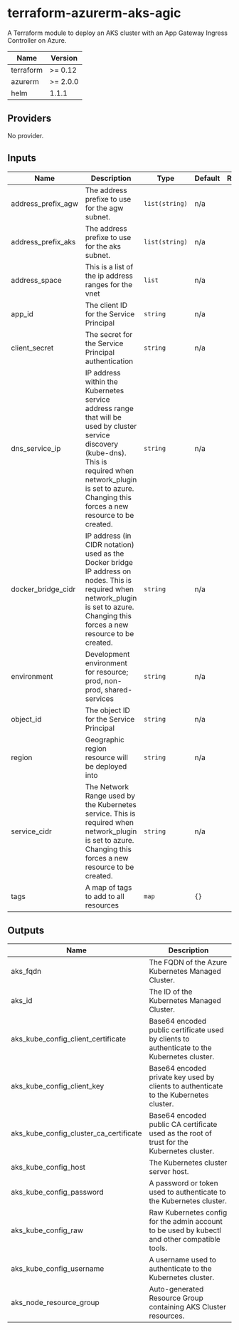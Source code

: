 # terraform-azurerm-aks-agic
A Terraform module to deploy an AKS cluster with an App Gateway Ingress Controller on Azure.

| Name | Version |
|------|---------|
| terraform | >= 0.12 |
| azurerm | >= 2.0.0 |
| helm | 1.1.1 |

## Providers

No provider.

## Inputs

| Name | Description | Type | Default | Required |
|------|-------------|------|---------|:--------:|
| address\_prefix\_agw | The address prefixe to use for the agw subnet. | `list(string)` | n/a | yes |
| address\_prefix\_aks | The address prefixe to use for the aks subnet. | `list(string)` | n/a | yes |
| address\_space | This is a list of the ip address ranges for the vnet | `list` | n/a | yes |
| app\_id | The client ID for the Service Principal | `string` | n/a | yes |
| client\_secret | The secret for the Service Principal authentication | `string` | n/a | yes |
| dns\_service\_ip | IP address within the Kubernetes service address range that will be used by cluster service discovery (kube-dns). This is required when network\_plugin is set to azure. Changing this forces a new resource to be created. | `string` | n/a | yes |
| docker\_bridge\_cidr | IP address (in CIDR notation) used as the Docker bridge IP address on nodes. This is required when network\_plugin is set to azure. Changing this forces a new resource to be created. | `string` | n/a | yes |
| environment | Development environment for resource; prod, non-prod, shared-services | `string` | n/a | yes |
| object\_id | The object ID for the Service Principal | `string` | n/a | yes |
| region | Geographic region resource will be deployed into | `string` | n/a | yes |
| service\_cidr | The Network Range used by the Kubernetes service. This is required when network\_plugin is set to azure. Changing this forces a new resource to be created. | `string` | n/a | yes |
| tags | A map of tags to add to all resources | `map` | `{}` | no |

## Outputs

| Name | Description |
|------|-------------|
| aks\_fqdn | The FQDN of the Azure Kubernetes Managed Cluster. |
| aks\_id | The ID of the Kubernetes Managed Cluster. |
| aks\_kube\_config\_client\_certificate | Base64 encoded public certificate used by clients to authenticate to the Kubernetes cluster. |
| aks\_kube\_config\_client\_key | Base64 encoded private key used by clients to authenticate to the Kubernetes cluster. |
| aks\_kube\_config\_cluster\_ca\_certificate | Base64 encoded public CA certificate used as the root of trust for the Kubernetes cluster. |
| aks\_kube\_config\_host | The Kubernetes cluster server host. |
| aks\_kube\_config\_password | A password or token used to authenticate to the Kubernetes cluster. |
| aks\_kube\_config\_raw | Raw Kubernetes config for the admin account to be used by kubectl and other compatible tools. |
| aks\_kube\_config\_username | A username used to authenticate to the Kubernetes cluster. |
| aks\_node\_resource\_group | Auto-generated Resource Group containing AKS Cluster resources. |
